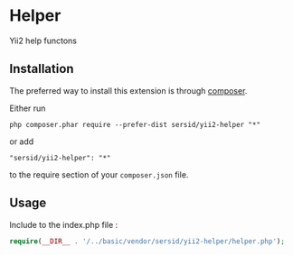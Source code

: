 Helper
======
Yii2 help functons

Installation
------------

The preferred way to install this extension is through [composer](http://getcomposer.org/download/).

Either run

```
php composer.phar require --prefer-dist sersid/yii2-helper "*"
```

or add

```
"sersid/yii2-helper": "*"
```

to the require section of your `composer.json` file.


Usage
-----

Include to the index.php file  :

```php
require(__DIR__ . '/../basic/vendor/sersid/yii2-helper/helper.php');
```